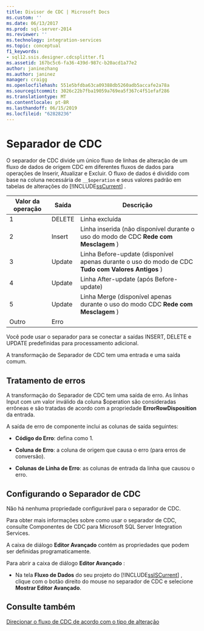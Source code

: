 ```yaml
---
title: Divisor de CDC | Microsoft Docs
ms.custom: ''
ms.date: 06/13/2017
ms.prod: sql-server-2014
ms.reviewer: ''
ms.technology: integration-services
ms.topic: conceptual
f1_keywords:
- sql12.ssis.designer.cdcsplitter.f1
ms.assetid: 167bc5c6-fa36-439d-987c-b20acd1a77e2
author: janinezhang
ms.author: janinez
manager: craigg
ms.openlocfilehash: 551e5bfdba63ca09388db5260adb5accafe2a78a
ms.sourcegitcommit: 3026c22b7fba19059a769ea5f367c4f51efaf286
ms.translationtype: MT
ms.contentlocale: pt-BR
ms.lasthandoff: 06/15/2019
ms.locfileid: "62828236"
---
```

# <a name="cdc-splitter"></a>Separador de CDC
  O separador de CDC divide um único fluxo de linhas de alteração de um fluxo de dados de origem CDC em diferentes fluxos de dados para operações de Inserir, Atualizar e Excluir. O fluxo de dados é dividido com base na coluna necessária de `__$operation` e seus valores padrão em tabelas de alterações do [!INCLUDE[ssCurrent](../../includes/sscurrent-md.md)] .  
  
|Valor da operação|Saída|Descrição|  
|------------------------|------------|-----------------|  
|1|DELETE|Linha excluída|  
|2|Insert|Linha inserida (não disponível durante o uso do modo de CDC **Rede com Mesclagem** )|  
|3|Update|Linha Before-update (disponível apenas durante o uso do modo de CDC **Tudo com Valores Antigos** )|  
|4|Update|Linha After-update (após Before-update)|  
|5|Update|Linha Merge (disponível apenas durante o uso do modo CDC **Rede com Mesclagem** )|  
|Outro|Erro||  
  
 Você pode usar o separador para se conectar a saídas INSERT, DELETE e UPDATE predefinidas para processamento adicional.  
  
 A transformação de Separador de CDC tem uma entrada e uma saída comum.  
  
## <a name="error-handling"></a>Tratamento de erros  
 A transformação do Separador de CDC tem uma saída de erro. As linhas Input com um valor inválido da coluna $operation são consideradas errôneas e são tratadas de acordo com a propriedade **ErrorRowDisposition** da entrada.  
  
 A saída de erro de componente inclui as colunas de saída seguintes:  
  
-   **Código do Erro**: defina como 1.  
  
-   **Coluna de Erro**: a coluna de origem que causa o erro (para erros de conversão).  
  
-   **Colunas de Linha de Erro**: as colunas de entrada da linha que causou o erro.  
  
## <a name="configuring-the-cdc-splitter"></a>Configurando o Separador de CDC  
 Não há nenhuma propriedade configurável para o separador de CDC.  
  
 Para obter mais informações sobre como usar o separador de CDC, consulte Componentes de CDC para Microsoft SQL Server Integration Services.  
  
 A caixa de diálogo **Editor Avançado** contém as propriedades que podem ser definidas programaticamente.  
  
 Para abrir a caixa de diálogo **Editor Avançado** :  
  
-   Na tela **Fluxo de Dados** do seu projeto do [!INCLUDE[ssISCurrent](../../includes/ssiscurrent-md.md)] , clique com o botão direito do mouse no separador de CDC e selecione **Mostrar Editor Avançado**.  
  
## <a name="see-also"></a>Consulte também  
 [Direcionar o fluxo de CDC de acordo com o tipo de alteração](direct-the-cdc-stream-according-to-the-type-of-change.md)  
  
  
